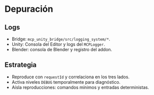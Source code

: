 # Depuración

## Logs

- Bridge: `mcp_unity_bridge/src/logging_system/*`.
- Unity: Consola del Editor y logs del `MCPLogger`.
- Blender: consola de Blender y registro del addon.

## Estrategia

- Reproduce con `requestId` y correlaciona en los tres lados.
- Activa niveles `DEBUG` temporalmente para diagnóstico.
- Aísla reproducciones: comandos mínimos y entradas deterministas.

